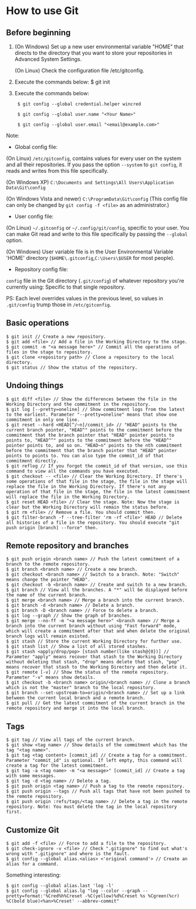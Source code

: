 # How to use Git
## Before beginning
1. (On Windows) Set up a new user environmental variable "HOME" that directs to the directory that you want to store your repositories in Advanced System Settings.

    (On Linux) Check the configuration file /etc/gitconfig.

2. Execute the commands below:
    $ git init

3. Execute the commands below:

        $ git config --global credential.helper wincred

        $ git config --global user.name "<Your Name>"

        $ git config --global user.email "<email@example.com>"

Note:

* Global config file:

(On Linux) `/etc/gitconfig`, contains values for every user on the system and all their repositories. If you pass the option `--system` to `git config`, it reads and writes from this file specifically.

(On Windows XP) `C:\Documents and Settings\All Users\Application Data\Git\config`

(On Windows Vista and newer) `C:\ProgramData\Git\config` (This config file can only be changed by `git config -f <file>` as an administrator.)

* User config file:

(On Linux) `~/.gitconfig` or `~/.config/git/config`, specific to your user. You can make Git read and write to this file specifically by passing the `--global` option.

(On Windows) User variable file is in the User Environmental Variable 'HOME' directory (`$HOME\.gitconfig`,`C:\Users\$USER` for most people).

* Repository config file:

`config` file in the Git directory (`.git/config`) of whatever repository you're currently using: Specific to that single repository.

PS: Each level overrides values in the previous level, so values in `.git/config` trump those in `/etc/gitconfig`.

## Basic operations
    $ git init // Create a new repository.
    $ git add <file> // Add a file in the Working Directory to the stage.
    $ git commit -m "<a message here>" // Commit all the operations of files in the stage to repository.
    $ git clone <repository path> // Clone a repository to the local directory.
    $ git status // Show the status of the repository.

## Undoing things
    $ git diff <file> // Show the differences between the file in the Working Directory and the commitment in the repository.
    $ git log [--pretty=oneline] // Show commitment logs from the latest to the earliest. Parameter "--pretty=oneline" means that show one commitment in only one line.
    $ git reset --hard <HEAD[^/~n]/commit_id> // "HEAD" points to the current branch pointer, "HEAD^" points to the commitment before the commitment that the branch pointer that "HEAD" pointer points to points to, "HEAD^^" points to the commitment before the "HEAD^" pointer points to, and so on. "HEAD~n" points to the nth commitment before the commitment that the branch pointer that "HEAD" pointer points to points to. You can also type the commit_id of that commitment directly.
    $ git reflog // If you forgot the commit_id of that version, use this command to view all the commands you have executed.
    $ git checkout -- <file> // Clear the Working Directory. If there's some operations of that file in the stage, the file in the stage will replace the file in the Working Directory. If there's not any operation of that file in the stage, the file in the latest commitment will replace the file in the Working Directory.
    $ git reset HEAD <file> // Clear the stage. Note: Now the stage is clear but the Working Directory will remain the status before.
    $ git rm <file> // Remove a file. You should commit then.
    $ git filter-branch -f --tree-filter 'rm -rf <file>' HEAD // Delete all histories of a file in the repository. You should execute "git push origin [branch] --force" then.

## Remote repository and branches
    $ git push origin <branch name> // Push the latest commitment of a branch to the remote repository.
    $ git branch <branch name> // Create a new branch.
    $ git checkout <branch name> // Switch to a branch. Note: "Switch" means change the pointer "HEAD".
    $ git checkout -b <branch name> // Create and switch to a new branch.
    $ git branch // View all the branches. A "*" will be displayed before the name of the current branch.
    $ git merge <branch name> // Merge a branch into the current branch.
    $ git branch -d <branch name> // Delete a branch.
    $ git branch -D <branch name> // Force to delete a branch.
    $ git log --graph // Show the graph of branches.
    $ git merge --no-ff -m "<a message here>" <branch name> // Merge a branch into the current branch without using "Fast forward" mode, which will create a commitment after that and when delete the original branch logs will remain existed.
    $ git stash // Store the current Working Directory for further use.
    $ git stash list // Show a list of all stored stashes.
    $ git stash <apply/drop/pop> [stash number(like stash@{0})] // Parameter "apply" means recover that stash to the Working Directory without deleting that stash, "drop" means delete that stash, "pop" means recover that stash to the Working Directory and then delete it.
    $ git remote [-v] // Show the status of the remote repository. Parameter "-v" means show details.
    $ git checkout -b <branch name> origin/<branch name> // Clone a branch which is not the "master" branch to the local repository.
    $ git branch --set-upstream-to=origin/<branch name> // Set up a link between the current local branch and a remote branch.
    $ git pull // Get the latest commitment of the current branch in the remote repository and merge it into the local branch.

## Tags
    $ git tag // View all tags of the current branch.
    $ git show <tag name> // Show details of the commitment which has the tag "<tag name>".
    $ git tag <tag content> [commit_id] // Create a tag for a commitment. Parameter "commit_id" is optional. If left empty, this command will create a tag for the latest commitment.
    $ git tag -a <tag name> -m "<a message>" [commit_id] // Create a tag with some messages.
    $ git tag -d <tag name> // Delete a tag.
    $ git push origin <tag name> // Push a tag to the remote repository.
    $ git push origin --tags // Push all tags that have not been pushed to the remote repository.
    $ git push origin :refs/tags/<tag name> // Delete a tag in the remote repository. Note: You must delete the tag in the local repository first.

## Customize Git
    $ git add -f <file> // Force to add a file to the repository.
    $ git check-ignore -v <file> // Check ".gitignore" to find out what's wrong with ".gitignore" and where is the fault.
    $ git config --global alias.<alias> <'original command'> // Create an alias for a command.

Something interesting:

    $ git config --global alias.last 'log -l'
    $ git config --global alias.lg "log --color --graph --pretty=format:'%Cred%h%Creset -%C(yellow)%d%Creset %s %Cgreen(%cr) %C(bold blue)<%an>%Creset' --abbrev-commit"
